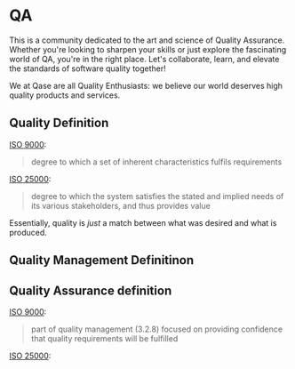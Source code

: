 # QA

This is a community dedicated to the art and science of Quality Assurance. Whether you're looking to sharpen your skills or just explore the fascinating world of QA, you're in the right place. Let's collaborate, learn, and elevate the standards of software quality together!

We at Qase are all Quality Enthusiasts: we believe our world deserves high quality products and services.

## Quality Definition

[ISO 9000](https://efrcertification.com/Ref/ISO+9000-2005.pdf):

> degree to which a set of inherent characteristics fulfils requirements

[ISO 25000](https://www.iso.org/obp/ui/#iso:std:iso-iec:25000:ed-2:v1:en):

> degree to which the system satisfies the stated and implied needs of its various stakeholders, and thus provides value

Essentially, quality is _just_ a match between what was desired and what is produced.

## Quality Management Definitinon



## Quality Assurance definition

[ISO 9000](https://efrcertification.com/Ref/ISO+9000-2005.pdf):

> part of quality management (3.2.8) focused on providing confidence that quality requirements will be fulfilled

[ISO 25000](https://www.iso.org/obp/ui/#iso:std:iso-iec:25000:ed-2:v1:en):


